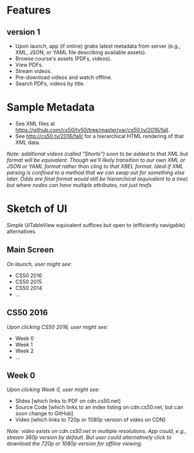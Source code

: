 # Features

## version 1

* Upon launch, app (if online) grabs latest metadata from server (e.g., XML, JSON, or YAML file describing available assets).
* Browse course's assets (PDFs, videos).
* View PDFs.
* Stream videos.
* Pre-download videos and watch offline.
* Search PDFs, videos by title.

# Sample Metadata

* See XML files at https://github.com/cs50/tv50/tree/master/var/cs50.tv/2016/fall.
* See http://cs50.tv/2016/fall/ for a hierarchical HTML rendering of that XML data.

_Note: additional videos (called "Shorts") soon to be added to that XML but format will be equivalent. Though we'll likely transition to our own XML or JSON or YAML format rather than cling to that XBEL format. Ideal if XML parsing is confined to a method that we can swap out for something else later. Odds are final format would still be hierarchical (equivalent to a tree) but where nodes can have multiple attributes, not just hrefs._

# Sketch of UI

Simple UITableView equivalent suffices but open to (efficiently navigable) alternatives.

## Main Screen

_On launch, user might see:_

* CS50 2016
* CS50 2015
* CS50 2014
* ...

## CS50 2016

_Upon clicking *CS50 2016*, user might see:_

* Week 0
* Week 1
* Week 2
* ...

## Week 0

_Upon clicking *Week 0*, user might see:_

* Slides [which links to PDF on cdn.cs50.net]
* Source Code [which links to an index listing on cdn.cs50.net, but can soon change to GitHub]
* Video [which links to 720p or 1080p version of video on CDN]

_Note: video exists on cdn.cs50.net in multiple resolutions. App could, e.g., stream 360p version by default. But user could alternatively click to download the 720p or 1080p version for offline viewing._

